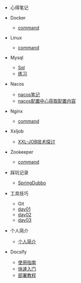 * 心得笔记
* Docker
    * [command](/projects/docker/DockerBase.md)  
      
*  Linux
    * [command](/projects/linux/linux.md)  
      
*  Mysql
    * [Sql](/projects/mysql/Mysql.md)
    * [练习](/projects/mysql/UsePractice.md)  
      
*  Nacos
    * [nacos笔记](/projects/nacos/nacos笔记.md)
    * [nacos配置中心获取配置内容](/projects/nacos/nacos配置中心获取配置内容.md)  
      
*  Nginx
    * [command](/projects/nginx/Nginx.md)  
      
*  Xxljob
    * [XXL-JOB技术探讨](/projects/xxljob/XXL-JOB技术探讨.md)  
      
    
*  Zookeeper
    * [command](/projects/zookeeper/Zookeeper.md)  
  
  
* 踩坑记录
  * [SpringDubbo](/treadingpit/spring/SpringTreading.md)
* 工具技巧
  *  Git
    * [day01](/projects/git/day01.md)
    * [day02](/projects/git/day02.md)
    * [day03](/projects/git/day03.md)

* 个人简介
  * [个人简介](/projects/个人简历.md)
  
* Docsify
  * [使用指南](/projects/docsify/Docsify使用指南.md)
  * [快速入门](/projects/docsify/Typora+Docsify快速入门.md)
  * [部署教程](/projects/docsify/Docsify部署教程.md)